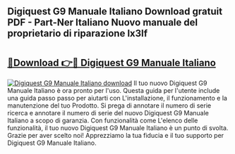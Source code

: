 ## Digiquest G9 Manuale Italiano Download gratuit PDF - Part-Ner Italiano Nuovo manuale del proprietario di riparazione lx3If

# <h2><a href="http://dferqp0.blite.top/?on=Digiquest+G9+Manuale+Italiano">🔗Download 👉🔴 Digiquest G9 Manuale Italiano</a></h2>

[![Digiquest G9 Manuale Italiano download](https://i.imgur.com/lujVjoI.png)](http://dferqp0.blite.top/?on=Digiquest+G9+Manuale+Italiano)
Il tuo nuovo Digiquest G9 Manuale Italiano è ora pronto per l'uso. Questa guida per l'utente include una guida passo passo per aiutarti con L'installazione, il funzionamento e la manutenzione del tuo Prodotto. Si prega di annotare il numero di serie ricerca e annotare il numero di serie del nuovo Digiquest G9 Manuale Italiano a scopo di garanzia. Con funzionalità come L'elenco delle funzionalità, il tuo nuovo Digiquest G9 Manuale Italiano è un punto di svolta. Grazie per aver scelto noi! Apprezziamo la tua fiducia e il tuo supporto per Digiquest G9 Manuale Italiano.
